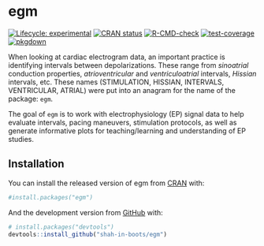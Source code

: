 
<!-- README.md is generated from README.Rmd. Please edit that file -->

# egm

<!-- badges: start -->

[![Lifecycle:
experimental](https://img.shields.io/badge/lifecycle-experimental-orange.svg)](https://lifecycle.r-lib.org/articles/stages.html#experimental)
[![CRAN
status](https://www.r-pkg.org/badges/version/egm)](https://CRAN.R-project.org/package=egm)
[![R-CMD-check](https://github.com/shah-in-boots/egm/actions/workflows/R-CMD-check.yaml/badge.svg)](https://github.com/shah-in-boots/egm/actions/workflows/R-CMD-check.yaml)
[![test-coverage](https://github.com/shah-in-boots/egm/actions/workflows/test-coverage.yaml/badge.svg)](https://github.com/shah-in-boots/egm/actions/workflows/test-coverage.yaml)
[![pkgdown](https://github.com/shah-in-boots/egm/actions/workflows/pkgdown.yaml/badge.svg)](https://github.com/shah-in-boots/egm/actions/workflows/pkgdown.yaml)
<!-- badges: end -->

When looking at cardiac electrogram data, an important practice is
identifying intervals between depolarizations. These range from
*sinoatrial* conduction properties, *atrioventricular* and
*ventriculoatrial* intervals, *Hissian* intervals, etc. These names
(STIMULATION, HISSIAN, INTERVALS, VENTRICULAR, ATRIAL) were put into an
anagram for the name of the package: `egm`.

The goal of `egm` is to work with electrophysiology (EP) signal data to
help evaluate intervals, pacing maneuvers, stimulation protocols, as
well as generate informative plots for teaching/learning and
understanding of EP studies.

## Installation

You can install the released version of egm from
[CRAN](https://CRAN.R-project.org) with:

``` r
#install.packages("egm")
```

And the development version from [GitHub](https://github.com/) with:

``` r
# install.packages("devtools")
devtools::install_github("shah-in-boots/egm")
```
